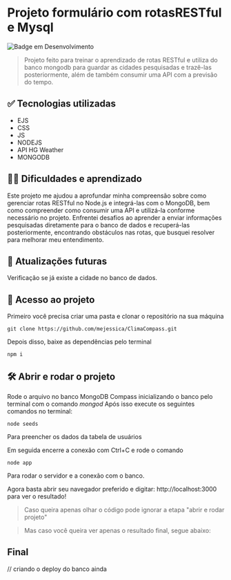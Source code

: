 # Projeto formulário com rotasRESTful e Mysql

![Badge em Desenvolvimento](http://img.shields.io/static/v1?label=STATUS&message=EM%20DESENVOLVIMENTO&color=GREEN&style=for-the-badge)

>Projeto feito para treinar o aprendizado de rotas RESTful e utiliza do banco mongodb para guardar as cidades pesquisadas e trazê-las posteriormente, além de também consumir uma API com a previsão do tempo.

## ✅ Tecnologias utilizadas 
- EJS
- CSS
- JS
- NODEJS
- API HG Weather
- MONGODB

## 👩‍💻 Dificuldades e aprendizado

Este projeto me ajudou a aprofundar minha compreensão sobre como gerenciar rotas RESTful no Node.js e integrá-las com o MongoDB, bem como compreender como consumir uma API e utilizá-la conforme necessário no projeto. Enfrentei desafios ao aprender a enviar informações pesquisadas diretamente para o banco de dados e recuperá-las posteriormente, encontrando obstáculos nas rotas, que busquei resolver para melhorar meu entendimento. 

## 💬 Atualizações futuras

Verificação se já existe a cidade no banco de dados.

## 📁 Acesso ao projeto

Primeiro você precisa criar uma pasta e clonar o repositório na sua máquina
```
git clone https://github.com/mejessica/ClimaCompass.git
```
Depois disso, baixe as dependências pelo terminal

```
npm i 
```

## 🛠️ Abrir e rodar o projeto

Rode o arquivo no banco MongoDB Compass inicializando o banco pelo terminal com o comando _mongod_
Após isso execute os seguintes comandos no terminal:
```
node seeds 
```
Para preencher os dados da tabela de usuários

Em seguida encerre a conexão com Ctrl+C e rode o comando 

```
node app
```
Para rodar o servidor e a conexão com o banco.

Agora basta abrir seu navegador preferido e digitar: http://localhost:3000 para ver o resultado!

>Caso queira apenas olhar o código pode ignorar a etapa "abrir e rodar projeto"

>Mas caso você queira ver apenas o resultado final, segue abaixo:
## Final 

// criando o deploy do banco ainda

